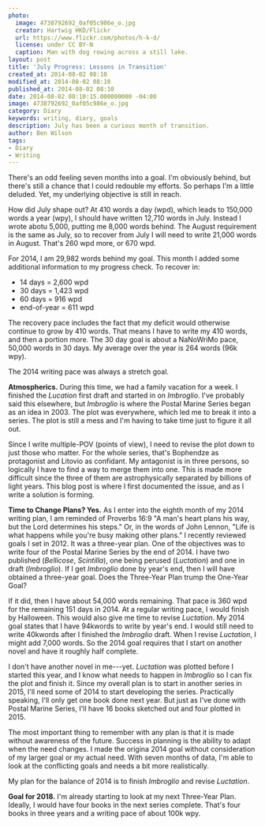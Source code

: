 ```yaml
---
photo:
  image: 4738792692_0af05c986e_o.jpg
  creator: Hartwig HKD/Flickr
  url: https://www.flickr.com/photos/h-k-d/
  license: under CC BY-N
  caption: Man with dog rowing across a still lake.
layout: post
title: 'July Progress: Lessons in Transition'
created_at: 2014-08-02 08:10
modified_at: 2014-08-02 08:10
published_at: 2014-08-02 08:10
date: 2014-08-02 08:10:15.000000000 -04:00
image: 4738792692_0af05c986e_o.jpg
category: Diary
keywords: writing, diary, goals
description: July has been a curious month of transition.
author: Ben Wilson
tags:
- Diary
- Writing
---
```

There's an odd feeling seven months into a goal. I'm obviously behind, but there's still a chance that I could redouble my efforts. So perhaps I'm a little deluded. Yet, my underlying objective is still in reach.

<!-- more -->
How did July shape out? At 410 words a day (wpd), which leads to 150,000 words a year (wpy), I should have written 12,710 words in July. Instead I wrote abotu 5,000, putting me 8,000 words behind. The August requirement is the same as July, so to recover from July I will need to write 21,000 words in August. That's 260 wpd more, or 670 wpd.

For 2014, I am 29,982 words behind my goal. This month I added some additional information to my progress check. To recover in:

* 14 days = 2,600 wpd
* 30 days = 1,423 wpd
* 60 days = 916 wpd
* end-of-year = 611 wpd

The recovery pace includes the fact that my deficit would otherwise continue to grow by 410 words. That means I have to write my 410 words, and then a portion more. The 30 day goal is about a NaNoWriMo pace, 50,000 words in 30 days. My average over the year is 264 words (96k wpy).

The 2014 writing pace was always a stretch goal.

**Atmospherics.** During this time, we had a family vacation for a week. I finished the *Lucation* first draft and started in on *Imbroglio*. I've probably said this elsewhere, but *Imbroglio* is where the Postal Marine Series began as an idea in 2003. The plot was everywhere, which led me to break it into a series. The plot is still a mess and I'm having to take time just to figure it all out.

Since I write multiple-POV (points of view), I need to revise the plot down to just those who matter. For the whole series, that's Bophendze as protagonist and Litovio as confidant. My antagonist is in three persons, so logically I have to find a way to merge them into one. This is made more difficult since the three of them are astrophysically separated by billions of light years. This blog post is where I first documented the issue, and as I write a solution is forming.

**Time to Change Plans? Yes.** As I enter into the eighth month of my 2014 writing plan, I am reminded of Proverbs 16:9 "A man's heart plans his way, but the Lord determines his steps." Or, in the words of John Lennon, "Life is what happens while you're busy making other plans." I recently reviewed goals I set in 2012. It was a three-year plan. One of the objectives was to write four of the Postal Marine Series by the end of 2014. I have two published (*Bellicose*, *Scintilla*), one being perused (*Luctation*) and one in draft (*Imbroglio*). If I get *Imbroglio* done by year's end, then I will have obtained a three-year goal. Does the Three-Year Plan trump the One-Year Goal?

If it did, then I have about 54,000 words remaining. That pace is 360 wpd for the remaining 151 days in 2014. At a regular writing pace, I would finish by Halloween. This would also give me time to revise *Luctation*. My 2014 goal states that I have 94kwords to write by year's end. I would still need to write 40kwords after I finished the *Imbroglio* draft. When I revise *Luctation*, I might add 7,000 words. So the 2014 goal requires that I start on another novel and have it roughly half complete.

I don't have another novel in me---yet. *Luctation* was plotted before I started this year, and I know what needs to happen in *Imbroglio* so I can fix the plot and finish it. Since my overall plan is to start in another series in 2015, I'll need some of 2014 to start developing the series. Practically speaking, I'll only get one book done next year. But just as I've done with Postal Marine Series, I'll have 16 books sketched out and four plotted in 2015.

The most important thing to remember with any plan is that it is made without awareness of the future. Success in planning is the ability to adapt when the need changes. I made the origina 2014 goal without consideration of my larger goal or my actual need. With seven months of data, I'm able to look at the conflicting goals and needs a bit more realistically.

My plan for the balance of 2014 is to finish *Imbroglio* and revise *Luctation*.

**Goal for 2018.** I'm already starting to look at my next Three-Year Plan. Ideally, I would have four books in the next series complete. That's four books in three years and a writing pace of about 100k wpy. 
